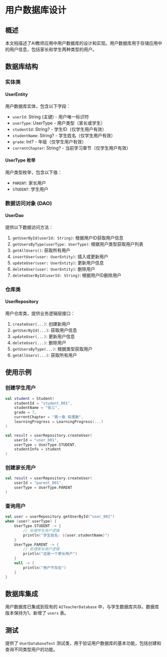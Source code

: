 # 用户数据库设计

## 概述

本文档描述了AI教师应用中用户数据库的设计和实现。用户数据库用于存储应用中的用户信息，包括家长和学生两种类型的用户。

## 数据库结构

### 实体类

#### UserEntity
用户数据库实体，包含以下字段：

- `userId`: String (主键) - 用户唯一标识符
- `userType`: UserType - 用户类型（家长或学生）
- `studentId`: String? - 学生ID（仅学生用户有效）
- `studentName`: String? - 学生姓名（仅学生用户有效）
- `grade`: Int? - 年级（仅学生用户有效）
- `currentChapter`: String? - 当前学习章节（仅学生用户有效）

#### UserType 枚举
用户类型枚举，包含以下值：
- `PARENT`: 家长用户
- `STUDENT`: 学生用户

### 数据访问对象 (DAO)

#### UserDao
提供以下数据访问方法：

1. `getUserById(userId: String)`: 根据用户ID获取用户信息
2. `getUsersByType(userType: UserType)`: 根据用户类型获取用户列表
3. `getAllUsers()`: 获取所有用户
4. `insertUser(user: UserEntity)`: 插入或更新用户
5. `updateUser(user: UserEntity)`: 更新用户信息
6. `deleteUser(user: UserEntity)`: 删除用户
7. `deleteUserById(userId: String)`: 根据用户ID删除用户

### 仓库类

#### UserRepository
用户仓库类，提供业务逻辑层接口：

1. `createUser(...)`: 创建新用户
2. `getUserById(...)`: 获取用户信息
3. `updateUser(...)`: 更新用户信息
4. `deleteUser(...)`: 删除用户
5. `getUsersByType(...)`: 根据类型获取用户
6. `getAllUsers(...)`: 获取所有用户

## 使用示例

### 创建学生用户

```kotlin
val student = Student(
    studentId = "student_001",
    studentName = "张三",
    grade = 7,
    currentChapter = "第一章 有理数",
    learningProgress = LearningProgress(...)
)

val result = userRepository.createUser(
    userId = "user_001",
    userType = UserType.STUDENT,
    studentInfo = student
)
```

### 创建家长用户

```kotlin
val result = userRepository.createUser(
    userId = "parent_001",
    userType = UserType.PARENT
)
```

### 查询用户

```kotlin
val user = userRepository.getUserById("user_001")
when (user?.userType) {
    UserType.STUDENT -> {
        // 处理学生用户逻辑
        println("学生姓名: ${user.studentName}")
    }
    UserType.PARENT -> {
        // 处理家长用户逻辑
        println("这是一个家长用户")
    }
    null -> {
        println("用户不存在")
    }
}
```

## 数据库集成

用户数据库已集成到现有的 `AITeacherDatabase` 中，与学生数据库共存。数据库版本保持为1，新增了 `users` 表。

## 测试

提供了 `UserDatabaseTest` 测试类，用于验证用户数据库的基本功能，包括创建和查询不同类型用户的功能。